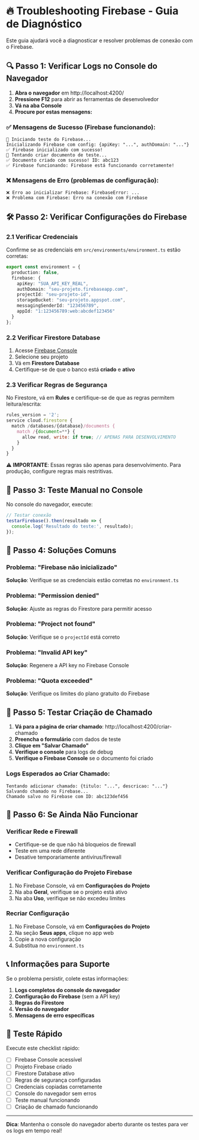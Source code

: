 # 🔥 Troubleshooting Firebase - Guia de Diagnóstico

Este guia ajudará você a diagnosticar e resolver problemas de conexão com o Firebase.

## 🔍 Passo 1: Verificar Logs no Console do Navegador

1. **Abra o navegador** em http://localhost:4200/
2. **Pressione F12** para abrir as ferramentas de desenvolvedor
3. **Vá na aba Console**
4. **Procure por estas mensagens:**

### ✅ Mensagens de Sucesso (Firebase funcionando):
```
🚀 Iniciando teste do Firebase...
Inicializando Firebase com config: {apiKey: "...", authDomain: "..."}
✅ Firebase inicializado com sucesso!
📝 Tentando criar documento de teste...
✅ Documento criado com sucesso! ID: abc123
✅ Firebase funcionando: Firebase está funcionando corretamente!
```

### ❌ Mensagens de Erro (problemas de configuração):
```
❌ Erro ao inicializar Firebase: FirebaseError: ...
❌ Problema com Firebase: Erro na conexão com Firebase
```

## 🛠️ Passo 2: Verificar Configurações do Firebase

### 2.1 Verificar Credenciais
Confirme se as credenciais em `src/environments/environment.ts` estão corretas:

```typescript
export const environment = {
  production: false,
  firebase: {
    apiKey: "SUA_API_KEY_REAL",
    authDomain: "seu-projeto.firebaseapp.com",
    projectId: "seu-projeto-id",
    storageBucket: "seu-projeto.appspot.com",
    messagingSenderId: "123456789",
    appId: "1:123456789:web:abcdef123456"
  }
};
```

### 2.2 Verificar Firestore Database
1. Acesse [Firebase Console](https://console.firebase.google.com/)
2. Selecione seu projeto
3. Vá em **Firestore Database**
4. Certifique-se de que o banco está **criado** e **ativo**

### 2.3 Verificar Regras de Segurança
No Firestore, vá em **Rules** e certifique-se de que as regras permitem leitura/escrita:

```javascript
rules_version = '2';
service cloud.firestore {
  match /databases/{database}/documents {
    match /{document=**} {
      allow read, write: if true; // APENAS PARA DESENVOLVIMENTO
    }
  }
}
```

⚠️ **IMPORTANTE**: Essas regras são apenas para desenvolvimento. Para produção, configure regras mais restritivas.

## 🧪 Passo 3: Teste Manual no Console

No console do navegador, execute:

```javascript
// Testar conexão
testarFirebase().then(resultado => {
  console.log('Resultado do teste:', resultado);
});
```

## 🔧 Passo 4: Soluções Comuns

### Problema: "Firebase não inicializado"
**Solução**: Verifique se as credenciais estão corretas no `environment.ts`

### Problema: "Permission denied"
**Solução**: Ajuste as regras do Firestore para permitir acesso

### Problema: "Project not found"
**Solução**: Verifique se o `projectId` está correto

### Problema: "Invalid API key"
**Solução**: Regenere a API key no Firebase Console

### Problema: "Quota exceeded"
**Solução**: Verifique os limites do plano gratuito do Firebase

## 📝 Passo 5: Testar Criação de Chamado

1. **Vá para a página de criar chamado**: http://localhost:4200/criar-chamado
2. **Preencha o formulário** com dados de teste
3. **Clique em "Salvar Chamado"**
4. **Verifique o console** para logs de debug
5. **Verifique o Firebase Console** se o documento foi criado

### Logs Esperados ao Criar Chamado:
```
Tentando adicionar chamado: {titulo: "...", descricao: "..."}
Salvando chamado no Firebase...
Chamado salvo no Firebase com ID: abc123def456
```

## 🚨 Passo 6: Se Ainda Não Funcionar

### Verificar Rede e Firewall
- Certifique-se de que não há bloqueios de firewall
- Teste em uma rede diferente
- Desative temporariamente antivírus/firewall

### Verificar Configuração do Projeto Firebase
1. No Firebase Console, vá em **Configurações do Projeto**
2. Na aba **Geral**, verifique se o projeto está ativo
3. Na aba **Uso**, verifique se não excedeu limites

### Recriar Configuração
1. No Firebase Console, vá em **Configurações do Projeto**
2. Na seção **Seus apps**, clique no app web
3. Copie a nova configuração
4. Substitua no `environment.ts`

## 📞 Informações para Suporte

Se o problema persistir, colete estas informações:

1. **Logs completos do console do navegador**
2. **Configuração do Firebase** (sem a API key)
3. **Regras do Firestore**
4. **Versão do navegador**
5. **Mensagens de erro específicas**

## 🎯 Teste Rápido

Execute este checklist rápido:

- [ ] Firebase Console acessível
- [ ] Projeto Firebase criado
- [ ] Firestore Database ativo
- [ ] Regras de segurança configuradas
- [ ] Credenciais copiadas corretamente
- [ ] Console do navegador sem erros
- [ ] Teste manual funcionando
- [ ] Criação de chamado funcionando

---

**Dica**: Mantenha o console do navegador aberto durante os testes para ver os logs em tempo real!